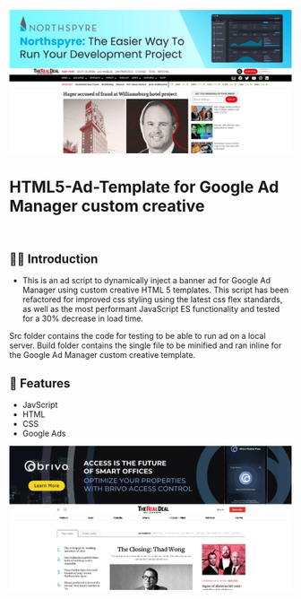 ![](https://github.com/Matthewpco/HTML5-Ad-Template/blob/main/TRD-Ad.jpg)

# HTML5-Ad-Template for Google Ad Manager custom creative

<br>

## 🙋‍♂️ Introduction

- This is an ad script to dynamically inject a banner ad for Google Ad Manager using custom creative HTML 5 templates. This script has been refactored for improved css styling using the latest css flex standards, as well as the most performant JavaScript ES functionality and tested for a 30% decrease in load time.

Src folder contains the code for testing to be able to run ad on a local server.
Build folder contains the single file to be minified and ran inline for the Google Ad Manager custom creative template.
<br>

## 📜 Features

- JavScript
- HTML
- CSS
- Google Ads

![](https://github.com/Matthewpco/HTML5-Ad-Template/blob/main/TRD-Ad-2.jpg)
